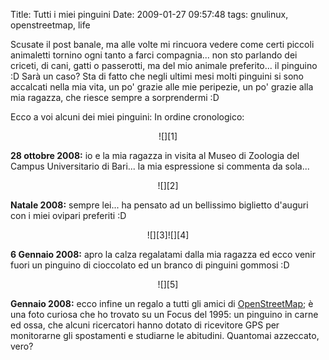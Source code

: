 Title: Tutti i miei pinguini
Date:  2009-01-27 09:57:48
tags: gnulinux, openstreetmap, life

Scusate il post banale, ma alle volte mi rincuora vedere come certi piccoli
animaletti tornino ogni tanto a farci compagnia... non sto parlando dei
criceti, di cani, gatti o passerotti, ma del mio animale preferito... il
pinguino :D Sarà un caso? Sta di fatto che negli ultimi mesi molti pinguini si
sono accalcati nella mia vita, un po' grazie alle mie peripezie, un po' grazie
alla mia ragazza, che riesce sempre a sorprendermi :D


Ecco a voi alcuni dei miei pinguini: In ordine cronologico:

<center>![][1]</center>

**28 ottobre 2008:** io e la mia ragazza in visita al Museo di Zoologia del
Campus Universitario di Bari... la mia espressione si commenta da sola...

<center>![][2]</center>

**Natale 2008:** sempre lei... ha pensato ad un bellissimo biglietto
d'auguri con i miei ovipari preferiti :D

<center>![][3]![][4]</center>

**6 Gennaio 2008:** apro la calza regalatami dalla mia ragazza ed
ecco venir fuori un pinguino di cioccolato ed un branco di pinguini gommosi :D

<center>![][5]</center>

**Gennaio 2008:** ecco infine un regalo a tutti gli amici di
[OpenStreetMap][6]; è una foto curiosa che ho trovato su un Focus del 1995: un
pinguino in carne ed ossa, che alcuni ricercatori hanno dotato di ricevitore
GPS per monitorarne gli spostamenti e studiarne le abitudini. Quantomai
azzeccato, vero?

   [1]: http://farm4.static.flickr.com/3295/2982256985_668b19346c_b.jpg

   [2]: http://farm4.static.flickr.com/3520/3230364331_1d196452e6_b.jpg

   [3]: http://farm4.static.flickr.com/3426/3231215518_b13c375876_b.jpg

   [4]: http://farm4.static.flickr.com/3429/3231218484_8f46db11d4_b.jpg

   [5]: http://farm4.static.flickr.com/3299/3230283394_a31e57c9a5_o.jpg

   [6]: http://www.openstreetmap.org
